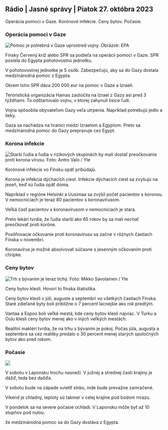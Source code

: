 ## Rádio \| Jasné správy \| Piatok 27. októbra 2023

Operácia pomoci v Gaze. Korónové infekcie. Ceny bytov. Počasie.

### Operácia pomoci v Gaze

![Pomoc je potrebná v Gaze uprostred vojny. Obrázok: EPA](https://images.cdn.yle.fi/image/upload/c_crop,h_3780,w_6720,x_0,y_700/ar_1.7777777777777777,c_fill,g_faces,h_675/ecod_1200:w_cod_1200:/f_auto/fl_lossy/v1698396491/39-1192101653b784c2d563)

Fínsky Červený kríž alebo SPR sa podieľa na operácii pomoci v Gaze. SPR posiela do Egypta pohotovostnú jednotku.

V pohotovostnej jednotke je 5 osôb. Zabezpečujú, aby sa do Gazy dostala medzinárodná pomoc z Egypta.

Okrem toho SPR dáva 200 000 eur na pomoc v Gaze a Izraeli.

Teroristická organizácia Hamas zaútočila na Izrael z Gazy asi pred 3 týždňami. To odštartovalo vojnu, v ktorej zahynuli tisíce ľudí.

Vojna spôsobila obyvateľom Gazy veľa utrpenia. Napríklad potrebujú jedlo a lieky.

Gaza sa nachádza na hranici medzi Izraelom a Egyptom. Preto sa medzinárodná pomoc do Gazy prepravuje cez Egypt.

### Korona infekcie

![Starší ľudia a ľudia v rizikových skupinách by mali dostať preočkovanie proti korona vírusu. Foto: Antro Valo / Yle](https://images.cdn.yle.fi/image/upload/c_crop,h_3510,w_6240,x_0,y_400/ar_1.7777777777777777,c_fill,g_faces,h_120d/w.0q_auto:eco/f_auto/fl_lossy/v1670569792/39-933588623dccc01a881)

Korónové infekcie vo Fínsku opäť pribúdajú.

Korona je infekcia dýchacích ciest. Infekcie dýchacích ciest sa zvyšujú na jeseň, keď sú ľudia opäť doma.

Napríklad v regióne Helsinki a Uusimaa sa zvýšil počet pacientov s koronou. V nemocniciach je teraz 80 pacientov s koronavírusom.

Veľká časť pacientov s koronavírusom v nemocniciach je stará.

Preto lekári tvrdia, že ľudia starší ako 65 rokov by sa mali nechať preočkovať proti koróne.

Posilňovacie očkovanie proti koronavírusu sa začne v rôznych častiach Fínska v novembri.

Koronavírus je možné absolvovať súčasne s jesenným očkovaním proti chrípke.

### Ceny bytov

![Trh s bývaním je teraz tichý. Foto: Mikko Savolainen / Yle](https://images.cdn.yle.fi/image/upload/c_crop,h_3348,w_5952,x_0,y_483/ar_1.7777777777777777,c_fill,g_faces,w/d_1675.q_auto:eco/f_auto/fl_lossy/v1694415905/39-117017864fea8c7baf74)

Ceny bytov klesli. Hovorí to fínska štatistika.

Ceny bytov klesli v júli, auguste a septembri vo všetkých častiach Fínska. Staré zdieľané byty boli približne o 7 percent lacnejšie ako rok predtým.

Vantaa a Espoo boli veľké mestá, kde ceny bytov klesli najviac. V Turku a Oulu klesli ceny bytov menej ako v iných veľkých mestách.

Realitní makléri tvrdia, že na trhu s bývaním je pokoj. Počas júla, augusta a septembra sa cez realitky predalo o 30 percent menej starých spoločných bytov ako pred rokom.

### Počasie

![](https://images.cdn.yle.fi/image/upload/c_crop,h_1080,w_1919,x_0,y_0/ar_1.7777777777777777,c_fill,g_faces,h_auto:w_1100/dprf_auto/fl_lossy/v1698421548/39-1192510653bdb0fbe9af)

V sobotu v Laponsku trochu nasneží. V južnej a strednej časti krajiny je dážď, teda bez dažďa.

V sobotu bude na západe svietiť slnko, inde bude prevažne zamračené.

Víkend je chladný, teploty sú takmer v celej krajine pod bodom mrazu.

V pondelok sa na severe počasie ochladí. V Laponsku môže byť až 10 stupňov pod nulou.

že medzinárodná pomoc sa do Gazy dostáva z Egypta.